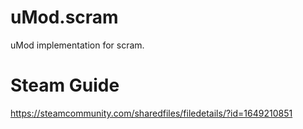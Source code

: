 # uMod.scram
uMod implementation for scram.
# Steam Guide
https://steamcommunity.com/sharedfiles/filedetails/?id=1649210851

